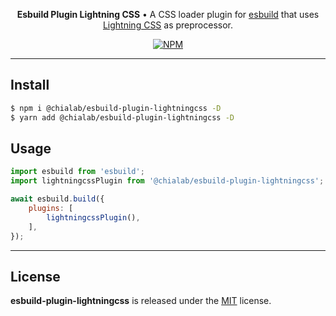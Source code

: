 <p align="center">
    <strong>Esbuild Plugin Lightning CSS</strong> • A CSS loader plugin for <a href="https://esbuild.github.io/">esbuild</a> that uses <a href="https://lightningcss.dev/">Lightning CSS</a> as preprocessor.
</p>

<p align="center">
    <a href="https://www.npmjs.com/package/@chialab/esbuild-plugin-lightningcss"><img alt="NPM" src="https://img.shields.io/npm/v/@chialab/esbuild-plugin-lightningcss.svg?style=flat-square"></a>
</p>

---

## Install

```sh
$ npm i @chialab/esbuild-plugin-lightningcss -D
$ yarn add @chialab/esbuild-plugin-lightningcss -D
```

## Usage

```js
import esbuild from 'esbuild';
import lightningcssPlugin from '@chialab/esbuild-plugin-lightningcss';

await esbuild.build({
    plugins: [
        lightningcssPlugin(),
    ],
});
```

---

## License

**esbuild-plugin-lightningcss** is released under the [MIT](https://github.com/chialab/rna/blob/main/packages/esbuild-plugin-lightningcss/LICENSE) license.
